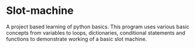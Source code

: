 # Slot-machine
A project based learning of python basics. This program uses various basic concepts from variables to loops, dictionaries, conditional statements and functions to demonstrate working of a basic slot machine. 
